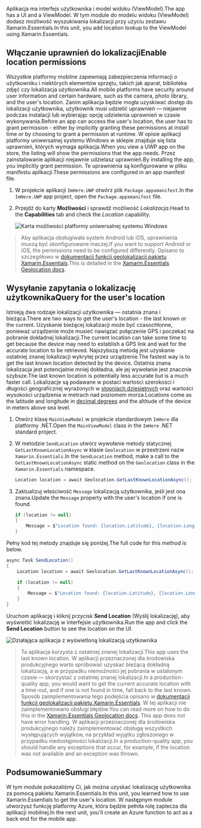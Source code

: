 <span data-ttu-id="48459-101">Aplikacja ma interfejs użytkownika i model widoku (ViewModel).</span><span class="sxs-lookup"><span data-stu-id="48459-101">The app has a UI and a ViewModel.</span></span> <span data-ttu-id="48459-102">W tym module do modelu widoku (ViewModel) dodasz możliwość wyszukiwania lokalizacji przy użyciu zestawu Xamarin.Essentials.</span><span class="sxs-lookup"><span data-stu-id="48459-102">In this unit, you add location lookup to the ViewModel using Xamarin.Essentials.</span></span>

## <a name="enable-location-permissions"></a><span data-ttu-id="48459-103">Włączanie uprawnień do lokalizacji</span><span class="sxs-lookup"><span data-stu-id="48459-103">Enable location permissions</span></span>

<span data-ttu-id="48459-104">Wszystkie platformy mobilne zapewniają zabezpieczenia informacji o użytkowniku i niektórych elementów sprzętu, takich jak aparat, biblioteka zdjęć czy lokalizacja użytkownika.</span><span class="sxs-lookup"><span data-stu-id="48459-104">All mobile platforms have security around user information and certain hardware, such as the camera, photo library, and the user's location.</span></span> <span data-ttu-id="48459-105">Zanim aplikacja będzie mogła uzyskiwać dostęp do lokalizacji użytkownika, użytkownik musi udzielić uprawnień — niejawnie podczas instalacji lub wybierając opcję udzielenia uprawnień w czasie wykonywania.</span><span class="sxs-lookup"><span data-stu-id="48459-105">Before an app can access the user's location, the user has to grant permission - either by implicitly granting these permissions at install time or by choosing to grant a permission at runtime.</span></span> <span data-ttu-id="48459-106">W opisie aplikacji platformy uniwersalnej systemu Windows w sklepie znajduje się lista uprawnień, których wymaga aplikacja.</span><span class="sxs-lookup"><span data-stu-id="48459-106">When you view a UWP app on the store, the listing will show the permissions that the app needs.</span></span> <span data-ttu-id="48459-107">Przez zainstalowanie aplikacji niejawnie udzielasz uprawnień.</span><span class="sxs-lookup"><span data-stu-id="48459-107">By installing the app, you implicitly grant permission.</span></span> <span data-ttu-id="48459-108">Te uprawnienia są konfigurowane w pliku manifestu aplikacji.</span><span class="sxs-lookup"><span data-stu-id="48459-108">These permissions are configured in an app manifest file.</span></span>

1. <span data-ttu-id="48459-109">W projekcie aplikacji `ImHere.UWP` otwórz plik `Package.appxmanifest`.</span><span class="sxs-lookup"><span data-stu-id="48459-109">In the `ImHere.UWP` app project, open the `Package.appxmanifest` file.</span></span>

2. <span data-ttu-id="48459-110">Przejdź do karty **Możliwości** i sprawdź możliwość *Lokalizacja*.</span><span class="sxs-lookup"><span data-stu-id="48459-110">Head to the **Capabilities** tab and check the *Location* capability.</span></span>

    ![Karta możliwości platformy uniwersalnej systemu Windows](../media-drafts/4-uwp-location-capability.png)

> <span data-ttu-id="48459-112">Aby aplikacja obsługiwała system Android lub iOS, uprawnienia muszą być skonfigurowane inaczej.</span><span class="sxs-lookup"><span data-stu-id="48459-112">If you want to support Android or iOS, the permissions need to be configured differently.</span></span> <span data-ttu-id="48459-113">Opisano to szczegółowo w [dokumentacji funkcji geolokalizacji pakietu Xamarin.Essentials](https://docs.microsoft.com/xamarin/essentials/geolocation?tabs=android#getting-started).</span><span class="sxs-lookup"><span data-stu-id="48459-113">This is detailed in the [Xamarin.Essentials Geolocation docs](https://docs.microsoft.com/xamarin/essentials/geolocation?tabs=android#getting-started).</span></span>

## <a name="query-for-the-users-location"></a><span data-ttu-id="48459-114">Wysyłanie zapytania o lokalizację użytkownika</span><span class="sxs-lookup"><span data-stu-id="48459-114">Query for the user's location</span></span>

<span data-ttu-id="48459-115">Istnieją dwa rodzaje lokalizacji użytkownika — ostatnia znana i bieżąca.</span><span class="sxs-lookup"><span data-stu-id="48459-115">There are two ways to get the user's location - the last known or the current.</span></span> <span data-ttu-id="48459-116">Uzyskanie bieżącej lokalizacji może być czasochłonne, ponieważ urządzenie może musieć nawiązać połączenie GPS i poczekać na pobranie dokładnej lokalizacji.</span><span class="sxs-lookup"><span data-stu-id="48459-116">The current location can take some time to get because the device may need to establish a GPS link and wait for the accurate location to be retrieved.</span></span> <span data-ttu-id="48459-117">Najszybszą metodą jest uzyskanie ostatniej znanej lokalizacji wykrytej przez urządzenie.</span><span class="sxs-lookup"><span data-stu-id="48459-117">The fastest way is to get the last known location detected by the device.</span></span> <span data-ttu-id="48459-118">Ostatnia znana lokalizacja jest potencjalnie mniej dokładna, ale jej wywołanie jest znacznie szybsze.</span><span class="sxs-lookup"><span data-stu-id="48459-118">The last known location is potentially less accurate but is a much faster call.</span></span> <span data-ttu-id="48459-119">Lokalizacje są podawane w postaci wartości szerokości i długości geograficznej wyrażonych w [stopniach dziesiętnych](https://en.wikipedia.org/wiki/Decimal_degrees) oraz wartości wysokości urządzenia w metrach nad poziomem morza.</span><span class="sxs-lookup"><span data-stu-id="48459-119">Locations come as the latitude and longitude in [decimal degrees](https://en.wikipedia.org/wiki/Decimal_degrees) and the altitude of the device in meters above sea level.</span></span>

1. <span data-ttu-id="48459-120">Otwórz klasę `MainViewModel` w projekcie standardowym `ImHere` dla platformy .NET.</span><span class="sxs-lookup"><span data-stu-id="48459-120">Open the `MainViewModel` class in the `ImHere` .NET standard project.</span></span>

2. <span data-ttu-id="48459-121">W metodzie `SendLocation` utwórz wywołanie metody statycznej `GetLastKnownLocationAsync` w klasie `Geolocation` w przestrzeni nazw `Xamarin.Essentials`.</span><span class="sxs-lookup"><span data-stu-id="48459-121">In the `SendLocation` method, make a call to the `GetLastKnownLocationAsync` static method on the `Geolocation` class in the `Xamarin.Essentials` namespace.</span></span>

    ```cs
    Location location = await Geolocation.GetLastKnownLocationAsync();
    ```

3. <span data-ttu-id="48459-122">Zaktualizuj właściwość `Message` lokalizacją użytkownika, jeśli jest ona znana.</span><span class="sxs-lookup"><span data-stu-id="48459-122">Update the `Message` property with the user's location if one is found.</span></span>

    ```cs
    if (location != null)
    {
        Message = $"Location found: {location.Latitude}, {location.Longitude}.";
    }
    ```

<span data-ttu-id="48459-123">Pełny kod tej metody znajduje się poniżej.</span><span class="sxs-lookup"><span data-stu-id="48459-123">The full code for this method is below.</span></span>

```cs
async Task SendLocation()
{
    Location location = await Geolocation.GetLastKnownLocationAsync();

    if (location != null)
    {
        Message = $"Location found: {location.Latitude}, {location.Longitude}.";
    }
}
```

<span data-ttu-id="48459-124">Uruchom aplikację i kliknij przycisk **Send Location** (Wyślij lokalizację), aby wyświetlić lokalizację w interfejsie użytkownika.</span><span class="sxs-lookup"><span data-stu-id="48459-124">Run the app and click the **Send Location** button to see the location on the UI.</span></span>

![Działająca aplikacja z wyświetloną lokalizacją użytkownika](../media-drafts/4-running-app-showing-location.png)

> <span data-ttu-id="48459-126">Ta aplikacja korzysta z ostatniej znanej lokalizacji.</span><span class="sxs-lookup"><span data-stu-id="48459-126">This app uses the last known location.</span></span> <span data-ttu-id="48459-127">W aplikacji przeznaczonej dla środowiska produkcyjnego warto spróbować uzyskać bieżącą dokładną lokalizację, a w przypadku niemożności jej pobrania w ustalonym czasie — skorzystać z ostatniej znanej lokalizacji.</span><span class="sxs-lookup"><span data-stu-id="48459-127">In a production-quality app, you would want to get the current accurate location with a time-out, and if one is not found in time, fall back to the last known.</span></span> <span data-ttu-id="48459-128">Sposób zaimplementowania tego podejścia opisano w [dokumentacji funkcji geolokalizacji pakietu Xamarin.Essentials](https://docs.microsoft.com/xamarin/essentials/geolocation?tabs=uwp#using-geolocation). W tej aplikacji nie zaimplementowano obsługi błędów.</span><span class="sxs-lookup"><span data-stu-id="48459-128">You can read more on how to do this in the [Xamarin.Essentials Geolocation docs](https://docs.microsoft.com/xamarin/essentials/geolocation?tabs=uwp#using-geolocation). This app does not have error handling.</span></span> <span data-ttu-id="48459-129">W aplikacji przeznaczonej dla środowiska produkcyjnego należy zaimplementować obsługę wszystkich występujących wyjątków, na przykład wyjątku zgłoszonego w przypadku niedostępności lokalizacji.</span><span class="sxs-lookup"><span data-stu-id="48459-129">In a production-quality app, you should handle any exceptions that occur, for example, if the location was not available and an exception was thrown.</span></span>

## <a name="summary"></a><span data-ttu-id="48459-130">Podsumowanie</span><span class="sxs-lookup"><span data-stu-id="48459-130">Summary</span></span>

<span data-ttu-id="48459-131">W tym module pokazaliśmy Ci, jak można uzyskać lokalizację użytkownika za pomocą pakietu Xamarin.Essentials.</span><span class="sxs-lookup"><span data-stu-id="48459-131">In this unit, you learned how to use Xamarin.Essentials to get the user's location.</span></span> <span data-ttu-id="48459-132">W następnym module utworzysz funkcję platformy Azure, która będzie pełniła rolę zaplecza dla aplikacji mobilnej.</span><span class="sxs-lookup"><span data-stu-id="48459-132">In the next unit, you'll create an Azure function to act as a back end for the mobile app.</span></span>